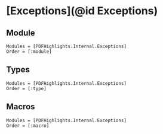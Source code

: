 # [Exceptions](@id Exceptions)

## Module

```@autodocs
Modules = [PDFHighlights.Internal.Exceptions]
Order = [:module]
```

## Types

```@autodocs
Modules = [PDFHighlights.Internal.Exceptions]
Order = [:type]
```

## Macros

```@autodocs
Modules = [PDFHighlights.Internal.Exceptions]
Order = [:macro]
```
